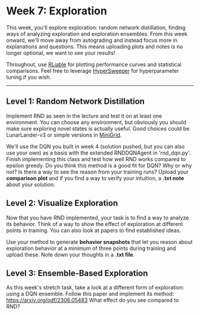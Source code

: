 # Week 7: Exploration

This week, you'll explore exploration: random network distillation, finding ways of analyzing exploration and exploration ensembles. From this week onward, we'll move away from autograding and instead focus more in explanations and questions. This means uploading plots and notes is no longer optional, we want to see your results!

Throughout, use [RLiable](https://github.com/google-research/rliable) for plotting performance curves and statistical comparisons. Feel free to leverage [HyperSweeper](https://github.com/automl/hypersweeper) for hyperparameter tuning if you wish.

---

## Level 1: Random Network Distillation
Implement RND as seen in the lecture and test it on at least one environment. 
You can choose any environment, but obviously you should make sure exploring novel states is actually useful.
Good choices could be LunarLander-v3 or simple versions in [MiniGrid](https://minigrid.farama.org/).

We'll use the DQN you built in week 4 (solution pushed, but you can also use your own) as a basis with the extended RNDDQNAgent in 'rnd_dqn.py'.
Finish implementing this class and test how well RND works compared to epsilon greedy. 
Do you think this method is a good fit for DQN? Why or why not? 
Is there a way to see the reason from your training runs?
Upload your **comparison plot** and if you find a way to verify your intuition, a **.txt note** about your solution.


## Level 2: Visualize Exploration
Now that you have RND implemented, your task is to find a way to analyze its behavior. 
Think of a way to show the effect of exploration at different points in training. 
You can also look at papers to find established ideas.

Use your method to generate **behavior snapshots** that let you reason about exploration behavior at a minimum of three points during training and upload these. Note down your thoughts in a **.txt file**.

## Level 3: Ensemble-Based Exploration
As this week's stretch task, take a look at a different form of exploration: using a DQN ensemble. 
Follow this paper and implement its method: https://arxiv.org/pdf/2306.05483
What effect do you see compared to RND?